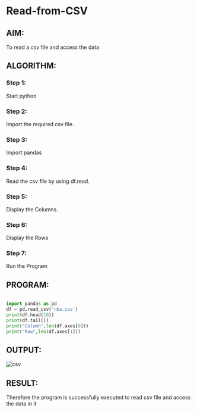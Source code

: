 # Read-from-CSV

## AIM:
To read a csv file and access the data

## ALGORITHM:
### Step 1:
Start python
### Step 2:
Import the required csv file.
### Step 3:
Import pandas
### Step 4:
Read the csv file by using df.read.
### Step 5:
Display the Columns.
### Step 6:
Display the Rows
### Step 7:
Run the Program 
## PROGRAM:
~~~python 

import pandas as pd
df = pd.read_csv('nba.csv')
print(df.head(10))
print(df.tail())
print("Column",len(df.axes[0]))
print("Row",len(df.axes[1]))
~~~ 

## OUTPUT:
![csv](https://user-images.githubusercontent.com/93978702/154786878-ca598c87-8b26-4892-94e2-7727edf193c4.png)


## RESULT:
Therefore the program is successfully executed to read csv file and access the data in it
